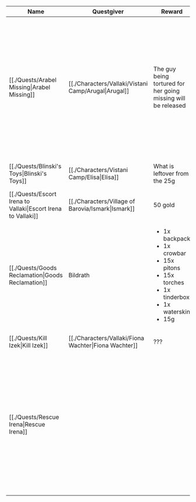| Name                                                           | Questgiver                                             | Reward                                                                                                                                        | Location                                            | Description                                                                                                                                                                                                                                                                             |
| -------------------------------------------------------------- | ------------------------------------------------------ | --------------------------------------------------------------------------------------------------------------------------------------------- | --------------------------------------------------- | --------------------------------------------------------------------------------------------------------------------------------------------------------------------------------------------------------------------------------------------------------------------------------------- |
| [[./Quests/Arabel Missing\|Arabel Missing]]                   | [[./Characters/Vallaki/Vistani Camp/Arugal\|Arugal]]  | The guy being tortured for her going missing will be released                                                                                 | [[./Locations/Vallaki/Vistani Camp\|Vistani Camp]] | Arugal's daughter, Arabel, has gone missing. The party has been asked to look for her, and it seems like she often visits the orphanage in the nearby city to play with the other children.                                                                                             |
| [[./Quests/Blinski's Toys\|Blinski's Toys]]                   | [[./Characters/Vistani Camp/Elisa\|Elisa]]            | What is leftover from the 25g                                                                                                                 | [[./Locations/Vallaki/index\|Vallaki]]           | The town of Vallaki does not allow [[Vistani|Vistani]] visitors, but Elisa wishes to purchase a toy for Arabel, daughter of Augal. She has asked the party to purchase the gift for her. Arabel's favorite color seems to be blue with the 25g that is given by her. Give the toy to Lou Vaash. |
| [[./Quests/Escort Irena to Vallaki\|Escort Irena to Vallaki]] | [[./Characters/Village of Barovia/Ismark\|Ismark]]    | 50 gold                                                                                                                                       | [[./Locations/Vallaki/index\|Vallaki]]           | Escort Irena to Velaki                                                                                                                                                                                                                                                                  |
| [[./Quests/Goods Reclamation\|Goods Reclamation]]             | Bildrath                                               | <ul><li>1x backpack</li><li>1x crowbar</li><li>15x pitons</li><li>15x torches</li><li>1x tinderbox</li><li>1x waterskin</li><li>15g</li></ul> | Village of Barovia                                  | \-                                                                                                                                                                                                                                                                                      |
| [[./Quests/Kill Izek\|Kill Izek]]                             | [[./Characters/Vallaki/Fiona Wachter\|Fiona Wachter]] | ???                                                                                                                                           | [[./Locations/Vallaki/index\|Vallaki]]           | Kill Izek so that [[Vallaki|Vallaki]] may come under new management                                                                                                                                                                                                                             |
| [[./Quests/Rescue Irena\|Rescue Irena]]                       |                                                        |                                                                                                                                               | [[./Locations/Vallaki/index\|Vallaki]]           | Irena has been taken captive by Izek and is being held inside the Reformation Center. She is not considered a prisoner, but she still cannot be being treated too well in a place with such a bad reputation.                                                                           |

